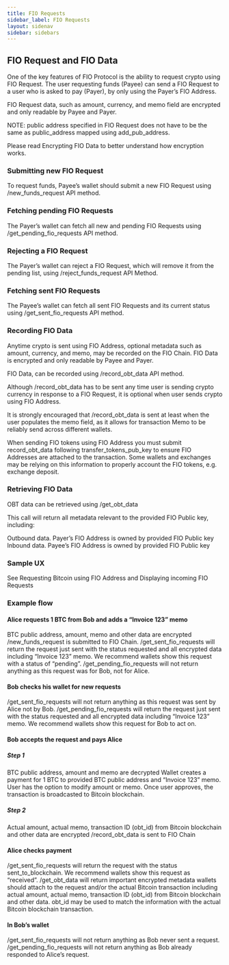 ```yaml
---
title: FIO Requests
sidebar_label: FIO Requests
layout: sidenav
sidebar: sidebars
---
```


## FIO Request and FIO Data

One of the key features of FIO Protocol is the ability to request crypto using FIO Request. The user requesting funds (Payee) can send a FIO Request to a user who is asked to pay (Payer), by only using the Payer’s FIO Address.

FIO Request data, such as amount, currency, and memo field are encrypted and only readable by Payee and Payer.

NOTE: public address specified in FIO Request does not have to be the same as public_address mapped using add_pub_address.

Please read Encrypting FIO Data to better understand how encryption works.

### Submitting new FIO Request

To request funds, Payee’s wallet should submit a new FIO Request using /new_funds_request API method.

### Fetching pending FIO Requests

The Payer’s wallet can fetch all new and pending FIO Requests using /get_pending_fio_requests API method.

### Rejecting a FIO Request

The Payer’s wallet can reject a FIO Request, which will remove it from the pending list, using /reject_funds_request API Method.

### Fetching sent FIO Requests

The Payee’s wallet can fetch all sent FIO Requests and its current status using /get_sent_fio_requests API method.

### Recording FIO Data

Anytime crypto is sent using FIO Address, optional metadata such as amount, currency, and memo, may be recorded on the FIO Chain. FIO Data is encrypted and only readable by Payee and Payer.

FIO Data, can be recorded using /record_obt_data API method.

Although /record_obt_data has to be sent any time user is sending crypto currency in response to a FIO Request, it is optional when user sends crypto using FIO Address.

It is strongly encouraged that /record_obt_data is sent at least when the user populates the memo field, as it allows for transaction Memo to be reliably send across different wallets.

When sending FIO tokens using FIO Address you must submit record_obt_data following transfer_tokens_pub_key to ensure FIO Addresses are attached to the transaction. Some wallets and exchanges may be relying on this information to properly account the FIO tokens, e.g. exchange deposit.

### Retrieving FIO Data

OBT data can be retrieved using /get_obt_data

This call will return all metadata relevant to the provided FIO Public key, including:

Outbound data. Payer’s FIO Address is owned by provided FIO Public key
Inbound data. Payee’s FIO Address is owned by provided FIO Public key

### Sample UX

See Requesting Bitcoin using FIO Address and Displaying incoming FIO Requests

### Example flow

#### Alice requests 1 BTC from Bob and adds a “Invoice 123” memo

BTC public address, amount, memo and other data are encrypted
/new_funds_request is submitted to FIO Chain.
/get_sent_fio_requests will return the request just sent with the status requested and all encrypted data including “Invoice 123” memo. We recommend wallets show this request with a status of “pending”.
/get_pending_fio_requests will not return anything as this request was for Bob, not for Alice.

#### Bob checks his wallet for new requests

/get_sent_fio_requests will not return anything as this request was sent by Alice not by Bob.
/get_pending_fio_requests will return the request just sent with the status requested and all encrypted data including “Invoice 123” memo. We recommend wallets show this request for Bob to act on.

#### Bob accepts the request and pays Alice

##### Step 1

BTC public address, amount and memo are decrypted
Wallet creates a payment for 1 BTC to provided BTC public address and “Invoice 123” memo.
User has the option to modify amount or memo.
Once user approves, the transaction is broadcasted to Bitcoin blockchain.

##### Step 2

Actual amount, actual memo, transaction ID (obt_id) from Bitcoin blockchain and other data are encrypted
/record_obt_data is sent to FIO Chain

#### Alice checks payment

/get_sent_fio_requests will return the request with the status sent_to_blockchain. We recommend wallets show this request as “received”.
/get_obt_data will return important encrypted metadata wallets should attach to the request and/or the actual Bitcoin transaction including actual amount, actual memo, transaction ID (obt_id) from Bitcoin blockchain and other data. obt_id may be used to match the information with the actual Bitcoin blockchain transaction.

#### In Bob’s wallet

/get_sent_fio_requests will not return anything as Bob never sent a request.
/get_pending_fio_requests will not return anything as Bob already responded to Alice’s request.

